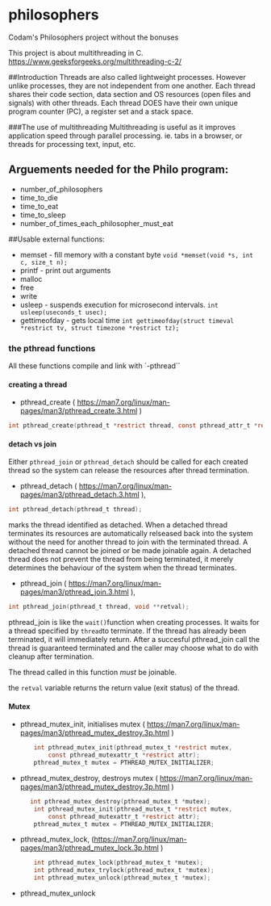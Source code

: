 # philosophers
Codam's Philosophers project without the bonuses

This project is about multithreading in C.
https://www.geeksforgeeks.org/multithreading-c-2/

##Introduction
Threads are also called lightweight processes. However unlike processes, they are not independent from one another.
Each thread shares their code section, data section and OS resources (open files and signals) with other threads.
Each thread DOES have their own unique program counter (PC), a register set and a stack space.

###The use of multithreading
Multithreading is useful as it improves application speed through parallel processing. ie. tabs in a browser, or threads for processing text, input, etc.

## Arguements needed for the Philo program:
- number_of_philosophers
- time_to_die
- time_to_eat
- time_to_sleep
- number_of_times_each_philosopher_must_eat

##Usable external functions:
- memset - fill memory with a constant byte
`void *memset(void *s, int c, size_t n);`
- printf - print out arguments
- malloc
- free
- write
- usleep - suspends execution for microsecond intervals.
`int usleep(useconds_t usec);`
- gettimeofday - gets local time
`int gettimeofday(struct timeval *restrict tv, struct timezone *restrict tz);`

### the pthread functions
All these functions compile and link with `-pthread``

#### creating a thread
- pthread_create ( https://man7.org/linux/man-pages/man3/pthread_create.3.html )
```c
int pthread_create(pthread_t *restrict thread, const pthread_attr_t *restrict attr, void *(*start_routine)(void *), void *restrict arg);
```

#### detach vs join
Either `pthread_join` or `pthread_detach` should be called for each created thread so the system can release the resources after thread termination.

- pthread_detach ( https://man7.org/linux/man-pages/man3/pthread_detach.3.html ),
```c
int pthread_detach(pthread_t thread);
```
marks the thread identified as detached. When a detached thread terminates its resources are automatically relseased back into the system without the need for another thread to join with the terminated thread.
A detached thread cannot be joined or be made joinable again.
A detached thread does not prevent the thread from being terminated, it merely determines the behaviour of the system when the thread terminates.

- pthread_join ( https://man7.org/linux/man-pages/man3/pthread_join.3.html ),
```c
int pthread_join(pthread_t thread, void **retval);
```
pthread_join is like the `wait()`function when creating processes. It waits for a thread specified by `thread`to terminate. If the thread has already been terminated, it will immediately return. After a succesful pthread_join call the thread is guaranteed terminated and the caller may choose what to do with cleanup after termination. 

The thread called in this function *must* be joinable.

the `retval` variable returns the return value (exit status) of the thread.



#### Mutex
- pthread_mutex_init, initialises mutex ( https://man7.org/linux/man-pages/man3/pthread_mutex_destroy.3p.html )
```c
       int pthread_mutex_init(pthread_mutex_t *restrict mutex,
           const pthread_mutexattr_t *restrict attr);
       pthread_mutex_t mutex = PTHREAD_MUTEX_INITIALIZER;
```
- pthread_mutex_destroy, destroys mutex ( https://man7.org/linux/man-pages/man3/pthread_mutex_destroy.3p.html )
```c
      int pthread_mutex_destroy(pthread_mutex_t *mutex);
       int pthread_mutex_init(pthread_mutex_t *restrict mutex,
           const pthread_mutexattr_t *restrict attr);
       pthread_mutex_t mutex = PTHREAD_MUTEX_INITIALIZER;
```

- pthread_mutex_lock, (https://man7.org/linux/man-pages/man3/pthread_mutex_lock.3p.html ) 
```c
       int pthread_mutex_lock(pthread_mutex_t *mutex);
       int pthread_mutex_trylock(pthread_mutex_t *mutex);
       int pthread_mutex_unlock(pthread_mutex_t *mutex);
```
- pthread_mutex_unlock
